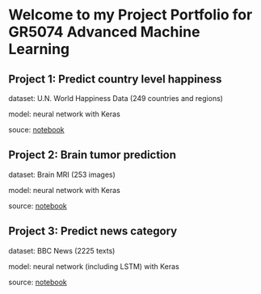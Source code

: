 # Welcome to my Project Portfolio for GR5074 Advanced Machine Learning

## Project 1: Predict country level happiness

dataset: U.N. World Happiness Data (249 countries and regions)

model: neural network with Keras

souce: [notebook](/Assignment1/Assignment_1.ipynb)

## Project 2: Brain tumor prediction

dataset: Brain MRI (253 images)

model: neural network with Keras

source: [notebook](https://github.com/SUN-Wenjun/Advanced_Machine_Learning_Assignment/blob/master/Assignment2/AdvML_Assignment2.ipynb)

## Project 3: Predict news category

dataset: BBC News (2225 texts)

model: neural network (including LSTM) with Keras

source: [notebook](https://github.com/SUN-Wenjun/Advanced_Machine_Learning_Assignment/blob/master/Assignment3/AdvML_Assignment3.ipynb)
 
